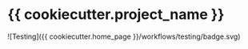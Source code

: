 # {{ cookiecutter.project_name }}

![Testing]({{ cookiecutter.home_page }}/workflows/testing/badge.svg)
